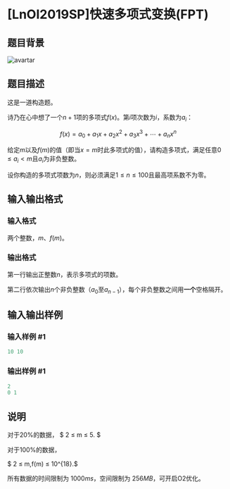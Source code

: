 # [LnOI2019SP]快速多项式变换(FPT)

## 题目背景

![avartar](https://cdn.luogu.com.cn/upload/pic/52800.png)

## 题目描述

这是一道构造题。

诗乃在心中想了一个$n+1$项的多项式$f(x)$。第$i$项次数为$i$，系数为$a_i$：

$$f(x)=a_0+a_1x+a_2x^2+a_3x^3+ \cdots +a_nx^n$$

给定$m$以及$f(m)$的值（即当$x=m$时此多项式的值），请构造多项式，满足任意$0 \leq a_i < m$且$a_i$为非负整数。

设你构造的多项式项数为$n$，则必须满足$1 ≤ n ≤ 100$且最高项系数不为零。

## 输入输出格式

### 输入格式

两个整数，$m$、$f(m)$。

### 输出格式

第一行输出正整数$n$，表示多项式的项数。

第二行依次输出$n$个非负整数（$a_0$至$a_{n-1}$），每个非负整数之间用**一个**空格隔开。

## 输入输出样例

### 输入样例 #1

```cpp
10 10
```


### 输出样例 #1

```cpp
2
0 1
```


## 说明

对于20%的数据， $ 2 ≤ m ≤ 5. $

对于100%的数据，

$ 2 ≤ m,f(m) ≤ 10^{18}.$

所有数据的时间限制为 $1000ms$，空间限制为 $256MB$，可开启O2优化。

